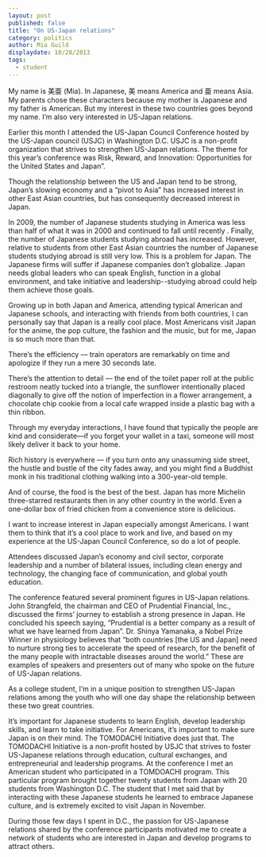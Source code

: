 ```yaml
---
layout: post
published: false
title: "On US-Japan relations"
category: politics
author: Mia Guild
displaydate: 10/28/2013
tags: 
  - student
---
```


My name is 美亜 (Mia). In Japanese, 美 means America and 亜 means Asia. My parents chose these characters because my mother is Japanese and my father is American. But my interest in these two countries goes beyond my name. I’m also very interested in US-Japan relations.

Earlier this month I attended the US-Japan Council Conference hosted by the US-Japan council (USJC) in Washington D.C. USJC is a non-profit organization that strives to strengthen US-Japan relations. The theme for this year’s conference was Risk, Reward, and Innovation: Opportunities for the United States and Japan”. 

Though the relationship between the US and Japan tend to be strong, Japan’s slowing economy and a “pivot to Asia” has increased interest in other East Asian countries, but has consequently decreased interest in Japan. 

In 2009, the number of Japanese students studying in America was less than half of what it was in 2000 and continued to fall until recently . Finally, the number of Japanese students studying abroad has increased. However, relative to students from other East Asian countries the number of Japanese students studying abroad is still very low. This is a problem for Japan. The Japanese firms will suffer if Japanese companies don’t globalize.  Japan needs global leaders who can speak English, function in a global environment, and take initiative and leadership--studying abroad could help them achieve those goals.

Growing up in both Japan and America, attending typical American and Japanese schools, and interacting with friends from both countries, I can personally say that Japan is a really cool place. Most Americans visit Japan for the anime, the pop culture, the fashion and the music, but for me, Japan is so much more than that. 

There’s the efficiency — train operators are remarkably on time and apologize if they run a mere 30 seconds late. 

There’s the attention to detail — the end of the toilet paper roll at the public restroom neatly tucked into a triangle, the sunflower intentionally placed diagonally to give off the notion of imperfection in a flower arrangement, a chocolate chip cookie from a local cafe wrapped inside a plastic bag with a thin ribbon.

Through my everyday interactions, I have found that typically the people are kind and considerate—if you forget your wallet in a taxi, someone will most likely deliver it back to your home. 

Rich history is everywhere — if you turn onto any unassuming side street, the hustle and bustle of the city fades away, and you might find a Buddhist monk in his traditional clothing walking into a 300-year-old temple.

And of course, the food is the best of the best.  Japan has more Michelin three-starred restaurants then in any other country in the world. Even a one-dollar box of fried chicken from a convenience store is delicious. 

I want to increase interest in Japan especially amongst Americans. I want them to think that it’s a cool place to work and live, and based on my experience at the US-Japan Council Conference, so do a lot of people. 


Attendees discussed Japan’s economy and civil sector, corporate leadership and a number of bilateral issues, including clean energy and technology, the changing face of communication, and global youth education. 

The conference featured several prominent figures in US-Japan relations. John Strangfeld, the chairman and CEO of Prudential Financial, Inc., discussed the firms’ journey to establish a strong presence in Japan. He concluded his speech saying, “Prudential is a better company as a result of what we have learned from Japan”. Dr. Shinya Yamanaka, a Nobel Prize Winner in physiology believes that “both countries [the US and Japan] need to nurture strong ties to accelerate the speed of research, for the benefit of the many people with intractable diseases around the world.” These are examples of speakers and presenters out of many who spoke on the future of US-Japan relations. 

As a college student, I’m in a unique position to strengthen US-Japan relations among the youth who will one day shape the relationship between these two great countries. 

It’s important for Japanese students to learn English, develop leadership skills, and learn to take initiative. For Americans, it’s important to make sure Japan is on their mind. The TOMODACHI Initiative does just that. The TOMODACHI Initiative is a non-profit hosted by USJC that strives to foster US-Japanese relations through education, cultural exchanges, and entrepreneurial and leadership programs. At the conference I met an American student who participated in a TOMDOACHI program. This particular program brought together twenty students from Japan with 20 students from Washington D.C. The student that I met said that by interacting with these Japanese students he learned to embrace Japanese culture, and is extremely excited to visit Japan in November. 

During those few days I spent in D.C., the passion for US-Japanese relations shared by the conference participants motivated me to create a network of students who are interested in Japan and develop programs to attract others.